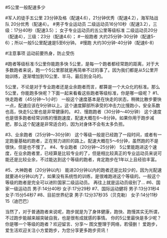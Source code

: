 #5公里一般配速多少

#军人的徒手五公里
23分钟及格（配速4.6），21分钟优秀（配速4.2），海军陆战队 20分优秀（配速4）。
#男子专业运动员
二级运动员16分10秒（配速3.2），三级：17分40秒（配速3.5）；
    女子专业运动员的五公里等级标准
    二级运动员20分（配速4），三级：23分（配速4.6）；
#一般跑者
大约25分钟-30分钟（配速5-6）；所以一般5公里配速是5至6分钟。
#慢跑
大约30分钟-40分钟（配速6-8）

#注意事项
运动前要热身，防止受伤




#跑者等级标准:5公里你能跑多快
5公里，是每一个跑者都经常跑的距离，对于大多数跑者来说，跑一个5公里那就是再简单不过的事了。因为我们都是从5公里开始训练，逐渐增加到10公里、半马，最后到全马的。

5公里，不论是对于专业跑者还是业余跑者而言，都算是一个大众化的标准。那么5公里，你能跑多快呢？下面一起来看看这些跑者等级标准，你是哪一级呢？
#1、快走跑者（45分钟～1小时）
一般这个速度基本是在快走的状态，稍微比散步要快一点，配速应该在9分钟以上。这个速度脚部所承受的冲击力比慢跑小，安全系数也高，快走5公里也是非常健康的。
#2、慢跑跑者（30分钟～40分钟）
这个速度也是很多跑者经常训练的慢跑速度，配速大概在6～8分钟。如果你用于跑步减肥，那么这个配速是非常适合的，因为对身体不会有太多负担。

#3、业余跑者（25分钟～30分钟）
这个等级一般是已经跑了一段时间，或者有一定跑量基础的跑者，正在努力进阶的路上。配速大概在5～6分钟，虽然跑的不是很快，但是也不慢了。
#4、专业跑者（20分钟～25分钟）
5公里能跑进这个速度，在业余跑者里，已经算是比较专业的了，但是相比较真正的专业运动员来说可能还是比较业余，不过能达到这个等级的跑者，肯定跑步在1年以上且经验丰富。

#5、大神跑者（20分钟以内）
能进20分钟以内的跑者还是比较少的，因为光配速就要进4分钟以内了，如果没有系统性的训练，是很难跑进这个等级的。一般这个等级的跑者是完全可以进阶国家二级运动员。
再往上就是运动员级别了...
#6、国家一级运动员
男子:14分40秒
女子:17分29秒
#7、国际运动健将
男子:13分31秒4
女子:15分54秒7
#8、目前世界纪录
男子:12分37秒35（贝克勒）
女子:14分11秒15（迪巴巴）

当然了，对于普通跑者来说呢，跑步就是为了身体健康，跑快、跑慢其实无所谓，不过跑步能越来越突破自我，也是很有成就感的事情。
你的5公里最快是多少呢？你是哪一个等级的跑者？欢迎留言、分享～
图文整理于网络，若侵删！
爱跑步，爱生活欢迎关注小方爱跑步，为您分享更多跑步资讯！
